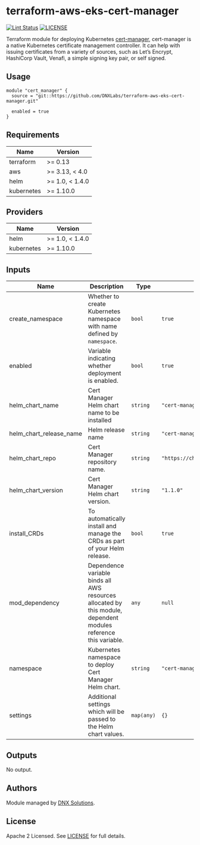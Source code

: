 # terraform-aws-eks-cert-manager

[![Lint Status](https://github.com/DNXLabs/terraform-aws-eks-cert-manager/workflows/Lint/badge.svg)](https://github.com/DNXLabs/terraform-aws-eks-cert-manager/actions)
[![LICENSE](https://img.shields.io/github/license/DNXLabs/terraform-aws-eks-cert-manager)](https://github.com/DNXLabs/terraform-aws-eks-cert-manager/blob/master/LICENSE)


Terraform module for deploying Kubernetes [cert-manager](https://cert-manager.io/docs/), cert-manager is a native Kubernetes certificate management controller. It can help with issuing certificates from a variety of sources, such as Let’s Encrypt, HashiCorp Vault, Venafi, a simple signing key pair, or self signed.

## Usage

```
module "cert_manager" {
  source = "git::https://github.com/DNXLabs/terraform-aws-eks-cert-manager.git"

  enabled = true
}
```

<!--- BEGIN_TF_DOCS --->

## Requirements

| Name | Version |
|------|---------|
| terraform | >= 0.13 |
| aws | >= 3.13, < 4.0 |
| helm | >= 1.0, < 1.4.0 |
| kubernetes | >= 1.10.0 |

## Providers

| Name | Version |
|------|---------|
| helm | >= 1.0, < 1.4.0 |
| kubernetes | >= 1.10.0 |

## Inputs

| Name | Description | Type | Default | Required |
|------|-------------|------|---------|:--------:|
| create\_namespace | Whether to create Kubernetes namespace with name defined by `namespace`. | `bool` | `true` | no |
| enabled | Variable indicating whether deployment is enabled. | `bool` | `true` | no |
| helm\_chart\_name | Cert Manager Helm chart name to be installed | `string` | `"cert-manager"` | no |
| helm\_chart\_release\_name | Helm release name | `string` | `"cert-manager"` | no |
| helm\_chart\_repo | Cert Manager repository name. | `string` | `"https://charts.jetstack.io"` | no |
| helm\_chart\_version | Cert Manager Helm chart version. | `string` | `"1.1.0"` | no |
| install\_CRDs | To automatically install and manage the CRDs as part of your Helm release. | `bool` | `true` | no |
| mod\_dependency | Dependence variable binds all AWS resources allocated by this module, dependent modules reference this variable. | `any` | `null` | no |
| namespace | Kubernetes namespace to deploy Cert Manager Helm chart. | `string` | `"cert-manager"` | no |
| settings | Additional settings which will be passed to the Helm chart values. | `map(any)` | `{}` | no |

## Outputs

No output.

<!--- END_TF_DOCS --->

## Authors

Module managed by [DNX Solutions](https://github.com/DNXLabs).

## License

Apache 2 Licensed. See [LICENSE](https://github.com/DNXLabs/terraform-aws-eks-cert-manager/blob/master/LICENSE) for full details.

